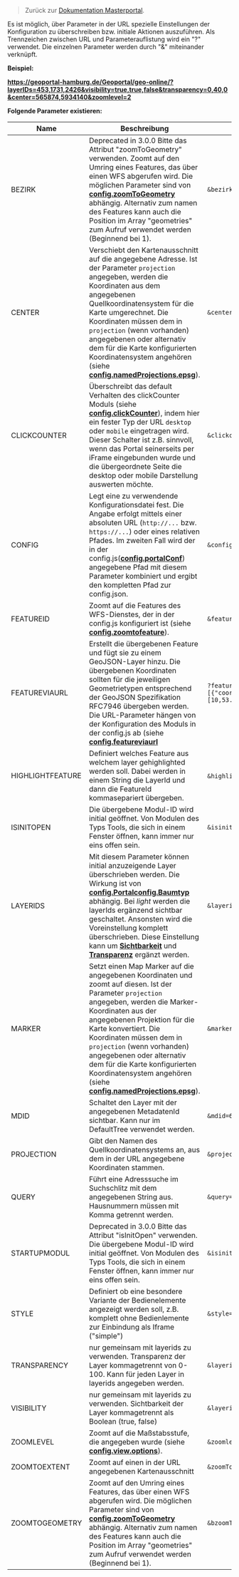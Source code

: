 >Zurück zur [Dokumentation Masterportal](doc.md).


Es ist möglich, über Parameter in der URL spezielle Einstellungen der Konfiguration zu überschreiben bzw. initiale Aktionen auszuführen. Als Trennzeichen zwischen URL und Parameterauflistung wird ein "?" verwendet. Die einzelnen Parameter werden durch "&" miteinander verknüpft.

**Beispiel:**

**https://geoportal-hamburg.de/Geoportal/geo-online/?layerIDs=453,1731,2426&visibility=true,true,false&transparency=0,40,0&center=565874,5934140&zoomlevel=2**

**Folgende Parameter existieren:**

|Name|Beschreibung|Beispiel|
|----|------------|--------|
|BEZIRK|Deprecated in 3.0.0 Bitte das Attribut "zoomToGeometry" verwenden. Zoomt auf den Umring eines Features, das über einen WFS abgerufen wird. Die möglichen Parameter sind von **[config.zoomToGeometry](config.js.md)** abhängig. Alternativ zum namen des Features kann auch die Position im Array "geometries" zum Aufruf verwendet werden (Beginnend bei 1). |`&bezirk=wandsbek`|
|CENTER|Verschiebt den Kartenausschnitt auf die angegebene Adresse. Ist der Parameter `projection` angegeben, werden die Koordinaten aus dem angegebenen Quellkoordinatensystem für die Karte umgerechnet. Die Koordinaten müssen dem in `projection` (wenn vorhanden) angegebenen oder alternativ dem für die Karte konfigurierten Koordinatensystem angehören (siehe **[config.namedProjections.epsg](config.js.md)**).|`&center=565874,5934140`|
|CLICKCOUNTER|Überschreibt das default Verhalten des clickCounter Moduls (siehe **[config.clickCounter](config.js.md)**), indem hier ein fester Typ der URL `desktop` oder `mobile` eingetragen wird. Dieser Schalter ist z.B. sinnvoll, wenn das Portal seinerseits per iFrame eingebunden wurde und die übergeordnete Seite die desktop oder mobile Darstellung auswerten möchte. |`&clickcounter=desktop`|
|CONFIG|Legt eine zu verwendende Konfigurationsdatei fest. Die Angabe erfolgt mittels einer absoluten URL (`http://...` bzw. `https://...`) oder eines relativen Pfades. Im zweiten Fall wird der in der config.js(**[config.portalConf](config.js.md)**) angegebene Pfad mit diesem Parameter kombiniert und ergibt den kompletten Pfad zur config.json.|`&config=config.json`|
|FEATUREID|Zoomt auf die Features des WFS-Dienstes, der in der config.js konfiguriert ist (siehe **[config.zoomtofeature](config.js.md)**).|`&featureid=18,26`|
|FEATUREVIAURL|Erstellt die übergebenen Feature und fügt sie zu einem GeoJSON-Layer hinzu. Die übergebenen Koordinaten sollten für die jeweiligen Geometrietypen entsprechend der GeoJSON Spezifikation RFC7946 übergeben werden. Die URL-Parameter hängen von der Konfiguration des Moduls in der config.js ab (siehe **[config.featureviaurl](config.js.md)**|`?featureviaurl=[{"layerId":"42","features":[{"coordinates":[10,53.5],"label":"TestPunkt"}]}]`|
|HIGHLIGHTFEATURE| Definiert welches Feature aus welchem layer gehighlighted werden soll. Dabei werden in einem String die LayerId und dann die FeatureId kommasepariert übergeben. |`&highlightfeature=`layerid`,`featureId|
|ISINITOPEN|Die übergebene Modul-ID wird initial geöffnet. Von Modulen des Typs Tools, die sich in einem Fenster öffnen, kann immer nur eins offen sein. |`&isinitopen=routing`|
|LAYERIDS|Mit diesem Parameter können initial anzuzeigende Layer überschrieben werden. Die Wirkung ist von **[config.Portalconfig.Baumtyp](config.json.md)** abhängig. Bei *light* werden die layerIds ergänzend sichtbar geschaltet. Ansonsten wird die Voreinstellung komplett überschrieben. Diese Einstellung kann um **[Sichtbarkeit](URL-Parameter.md)** und **[Transparenz](URL-Parameter.md)** ergänzt werden.|`&layerids=453,2128`|
|MARKER|Setzt einen Map Marker auf die angegebenen Koordinaten und zoomt auf diesen. Ist der Parameter `projection` angegeben, werden die Marker-Koordinaten aus der angegebenen Projektion für die Karte konvertiert. Die Koordinaten müssen dem in `projection` (wenn vorhanden) angegebenen oder alternativ dem für die Karte konfigurierten Koordinatensystem angehören (siehe **[config.namedProjections.epsg](config.js.md)**).|`&marker=565874,5934140`|
|MDID|Schaltet den Layer mit der angegebenen MetadatenId sichtbar. Kann nur im DefaultTree verwendet werden.|`&mdid=6520CBEF-D2A6-11D5-88C8-000102DCCF41`|
|PROJECTION|Gibt den Namen des Quellkoordinatensystems an, aus dem in der URL angegebene Koordinaten stammen.|`&projection=EPSG:4326`|
|QUERY|Führt eine Adresssuche im Suchschlitz mit dem angegebenen String aus. Hausnummern müssen mit Komma getrennt werden.|`&query=Neuenfelder Straße,19`|
|STARTUPMODUL|Deprecated in 3.0.0 Bitte das Attribut "isInitOpen" verwenden. Die übergebene Modul-ID wird initial geöffnet. Von Modulen des Typs Tools, die sich in einem Fenster öffnen, kann immer nur eins offen sein. |`&isinitopen=routing`|
|STYLE| Definiert ob eine besondere Variante der Bedienelemente angezeigt werden soll, z.B. komplett ohne Bedienlemente zur Einbindung als Iframe ("simple") |`&style=simple`|
|TRANSPARENCY|nur gemeinsam mit layerids zu verwenden. Transparenz der Layer kommagetrennt von 0-100. Kann für jeden Layer in layerids angegeben werden.|`&layerids=453,2128&transparency=0,40`|
|VISIBILITY|nur gemeinsam mit layerids zu verwenden. Sichtbarkeit der Layer kommagetrennt als Boolean (true, false)|`&layerids=453,2128&visibility=true,false`|
|ZOOMLEVEL|Zoomt auf die Maßstabsstufe, die angegeben wurde (siehe **[config.view.options](config.js.md)**).|`&zoomlevel=2`|
|ZOOMTOEXTENT|Zoomt auf einen in der URL angegebenen Kartenausschnitt|`&zoomToExtent=510000,5850000,625000,6000000`|
|ZOOMTOGEOMETRY|Zoomt auf den Umring eines Features, das über einen WFS abgerufen wird. Die möglichen Parameter sind von **[config.zoomToGeometry](config.js.md)** abhängig. Alternativ zum namen des Features kann auch die Position im Array "geometries" zum Aufruf verwendet werden (Beginnend bei 1). |`&bzoomToGeometry=bergedorf`|